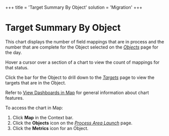 +++
title = 'Target Summary By Object'
solution = 'Migration'
+++

# Target Summary By Object

This chart displays the number of field mappings that are in process and
the number that are complete for the Object selected on the
<span style="font-style: italic;">[Objects](../Page_Desc/Objects_map.htm)</span>
page for the day.

Hover a cursor over a section of a chart to view the count of mappings
for that status.

Click the bar for the Object to drill down to the
<span style="font-style: italic;">[Targets](../Page_Desc/Targets_H_Map.htm)</span>
page to view the targets that are in the Object.

Refer to [View Dashboards in Map](View_Dashboards_in_Map.htm) for
general information about chart features.

To access the chart in Map:

1.  Click <span style="font-weight: bold;">Map</span> in the Context
    bar.
2.  Click the <span style="font-weight: bold;">Objects</span> icon on
    the *[Process Area
    Launch](../Page_Desc/Process_Area_Launch_map.htm)* page.
3.  Click the <span style="font-weight: bold;">Metrics</span> icon for
    an Object.
